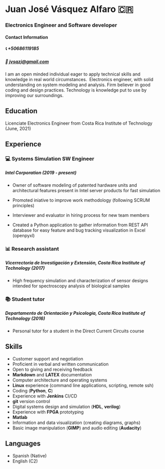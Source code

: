 # Juan José Vásquez Alfaro 🇨🇷️
###  Electronics Engineer and Software developer
#### Contact Information
##### 📞️ +50686119185
##### 📧️ jvsqzj@gmail.com 

I am an open minded individual eager to apply technical skills and knowledge in real world circumstances. 
Electronics engineer, with solid understanding on system modeling and analysis. 
Firm believer in good coding and design practices. Technology is knowledge put to use by improving our surroundings.   

## Education
Licenciate Electronics Engineer from Costa Rica Institute of Technology (June, 2021)

## Experience
### 💻️ Systems Simulation SW Engineer 
##### **Intel Corporation** (2019 - present)
- Owner of software modeling of patented hardware units and architectural features present in Intel server products for fast simulation

- Promoted iniative to improve work methodology (following SCRUM principles)

- Interviewer and evaluator in hiring process for new team members
 
- Created a Python application to gather information from REST API database for easy feature and bug tracking visualization in Excel (openpyxl)

### 📊️ Research assistant 
##### **Vicerrectoría de Investigación y Extensión, Costa Rica Institute of Technology** (2017)
- High frequency simulation and characterization of sensor designs intended for spectroscopy analysis of biological samples 

### 📚️ Student tutor 
##### **Departamento de Orientación y Psicología, Costa Rica Institute of Technology** (2016)
- Personal tutor for a student in the Direct Current Circuits course 

## Skills
- Customer support and negotiation
- Proficient in verbal and written communication
- Open to giving and receiving feedback
- **Markdown** and **LATEX** documentation
- Computer architecture and operating systems
- **Linux** experience (command line applications, scripting, remote ssh)
- Coding (**Python**, **C**)
- Experience with **Jenkins** CI/CD
- **git** version control
- Digital systems design and simulation (**HDL**, **verilog**)
- Experience with **FPGA** prototyping
- **Matlab**
- Information and data visualization (creating diagrams, graphs)
- Basic image manipulation (**GIMP**) and audio editing (**Audacity**)

## Languages
- Spanish (Native)
- English (C2)
